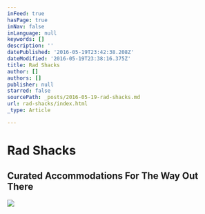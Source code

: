 ```yaml
---
inFeed: true
hasPage: true
inNav: false
inLanguage: null
keywords: []
description: ''
datePublished: '2016-05-19T23:42:38.208Z'
dateModified: '2016-05-19T23:38:16.375Z'
title: Rad Shacks
author: []
authors: []
publisher: null
starred: false
sourcePath: _posts/2016-05-19-rad-shacks.md
url: rad-shacks/index.html
_type: Article

---
```

# Rad Shacks

## Curated Accommodations For The Way Out There
![](https://the-grid-user-content.s3-us-west-2.amazonaws.com/34199c80-9132-4629-a9cc-671b5690b930.jpg)